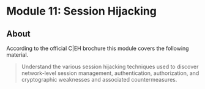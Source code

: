 # Module 11: Session Hijacking

## About

According to the official C|EH brochure this module covers the following material.

> Understand the various session hijacking techniques used to discover
network-level session management, authentication, authorization, and
cryptographic weaknesses and associated countermeasures.

